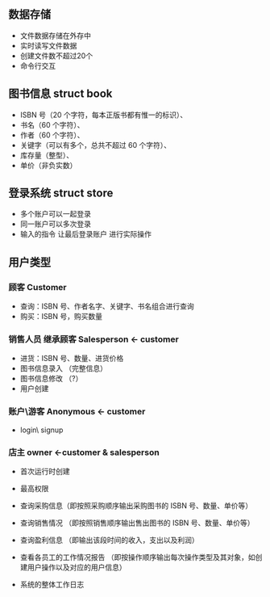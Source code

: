 ## 数据存储 
- 文件数据存储在外存中
- 实时读写文件数据
- 创建文件数不超过20个
- 命令行交互

## 图书信息 struct book
- ISBN 号（20 个字符，每本正版书都有惟一的标识）、
- 书名（60 个字符）、
- 作者（60 个字符）、
- 关键字（可以有多个，总共不超过 60 个字符）、
- 库存量（整型）、
- 单价（非负实数）

## 登录系统 struct store
- 多个账户可以一起登录
- 同一账户可以多次登录
- 输入的指令 让最后登录账户 进行实际操作

## 用户类型

### 顾客 Customer
- 查询：ISBN 号、作者名字、关键字、书名组合进行查询
- 购买：ISBN 号，购买数量

### 销售人员 继承顾客 Salesperson <- customer
- 进货：ISBN 号、数量、进货价格
- 图书信息录入 （完整信息）
- 图书信息修改  （?）
- 用户创建

### 账户\游客 Anonymous <- customer
- login\ signup

### 店主 owner <-customer & salesperson
- 首次运行时创建
- 最高权限

- 查询采购信息（即按照采购顺序输出采购图书的 ISBN 号、数量、单价等）
- 查询销售情况 （即按照销售顺序输出售出图书的 ISBN 号、数量、单价等）
- 查询盈利信息 （即输出该段时间的收入，支出以及利润）
- 查看各员工的工作情况报告 （即按操作顺序输出每次操作类型及其对象，如创建用户操作以及对应的用户信息）
- 系统的整体工作日志